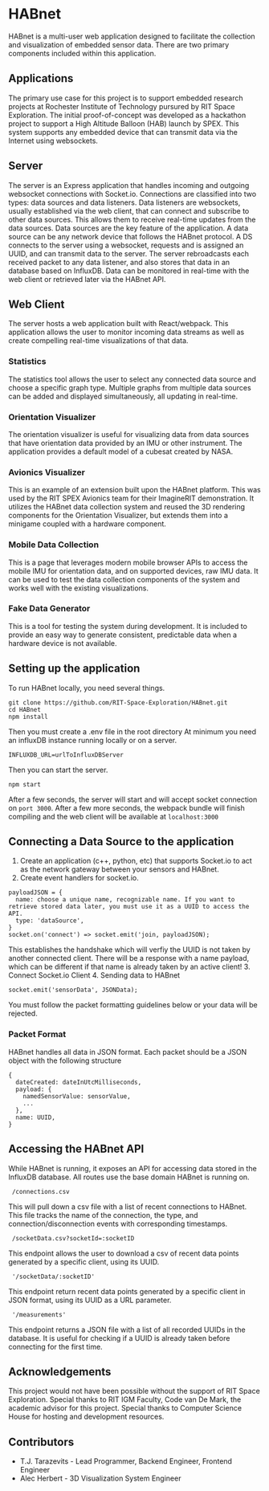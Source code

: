 # HABnet

HABnet is a multi-user web application designed to facilitate  the collection and visualization of embedded sensor data. There are two primary components included within this application.

## Applications
The primary use case for this project is to support embedded research projects at Rochester Institute of Technology pursured by RIT Space Exploration. The initial proof-of-concept was developed as a hackathon project to support a High Altitude Balloon (HAB) launch by SPEX. This system supports any embedded device that can transmit data via the Internet using websockets.

## Server
The server is an Express application that handles incoming and outgoing websocket connections with Socket.io. Connections are classified into two types: data sources and data listeners. Data listeners are websockets, usually established via the web client, that can connect and subscribe to other data sources. This allows them to receive real-time updates from the data sources. Data sources are the key feature of the application. A data source can be any network device that follows the HABnet protocol. A DS connects to the server using a websocket, requests and is assigned an UUID, and can transmit data to the server. The server rebroadcasts each received packet to any data listener, and also stores that data in an database based on InfluxDB. Data can be monitored in real-time with the web client or retrieved later via the HABnet API.


## Web Client
The server hosts a web application built with React/webpack. This application allows the user to monitor incoming data streams as well as create compelling real-time visualizations of that data.

### Statistics
The statistics tool allows the user to select any connected data source and choose a specific graph type. Multiple graphs from multiple data sources can be added and displayed simultaneously, all updating in real-time.

### Orientation Visualizer
The orientation visualizer is useful for visualizing data from data sources that have orientation data provided by an IMU or other instrument. The application provides a default model of a cubesat created by NASA.

### Avionics Visualizer
This is an example of an extension built upon the HABnet platform. This was used by the RIT SPEX Avionics team for their ImagineRIT demonstration. It utilizes the HABnet data collection system and reused the 3D rendering components for the Orientation Visualizer, but extends them into a minigame coupled with a hardware component.

### Mobile Data Collection
This is a page that leverages modern mobile browser APIs to access the mobile IMU for orientation data, and on supported devices, raw IMU data. It can be used to test the data collection components of the system and works well with the existing visualizations.

### Fake Data Generator
This is a tool for testing the system during development. It is included to provide an easy way to generate consistent, predictable data when a hardware device is not available.

## Setting up the application
To run HABnet locally, you need several things.  
```
git clone https://github.com/RIT-Space-Exploration/HABnet.git  
cd HABnet
npm install
```
Then you must create a .env file in the root directory
At minimum you need an influxDB instance running locally or on a server.
```
INFLUXDB_URL=urlToInfluxDBServer
```
Then you can start the server.  
```
npm start
```
After a few seconds, the server will start and will accept socket connection on `port 3000`. After a few more seconds, the webpack bundle will finish compiling and the web client will be available at `localhost:3000`

## Connecting a Data Source to the application
1. Create an application (c++, python, etc) that supports Socket.io to act as the network gateway between your sensors and HABnet.
2. Create event handlers for socket.io.  
```
payloadJSON = {
  name: choose a unique name, recognizable name. If you want to retrieve stored data later, you must use it as a UUID to access the API.
  type: 'dataSource',
}
socket.on('connect') => socket.emit('join, payloadJSON);
```
This establishes the handshake which will verfiy the UUID is not taken by another connected client. There will be a response with a name payload, which can be different if that name is already taken by an active client!
3. Connect Socket.io Client
4. Sending data to HABnet
```
socket.emit('sensorData', JSONData);
```
You must follow the packet formatting guidelines below or your data will be rejected.

### Packet Format
HABnet handles all data in JSON format. Each packet should be a JSON object with the following structure
```
{
  dateCreated: dateInUtcMilliseconds,
  payload: {
    namedSensorValue: sensorValue,
    ...
  },
  name: UUID,
}
```

## Accessing the HABnet API
While HABnet is running, it exposes an API for accessing data stored in the InfluxDB database. All routes use the base domain HABnet is running on.
```
 /connections.csv
```
This will pull down a csv file with a list of recent connections to HABnet. This file tracks the name of the connection, the type, and connection/disconnection events with corresponding timestamps.

```  
 /socketData.csv?socketId=:socketID
```
This endpoint allows the user to download a csv of recent data points generated by a specific client, using its UUID.

```
 '/socketData/:socketID'
```
This endpoint return recent data points generated by a specific client in JSON format, using its UUID as a URL parameter.

```
 '/measurements'
```
This endpoint returns a JSON file with a list of all recorded UUIDs in the database. It is useful for checking if a UUID is already taken before connecting for the first time.

## Acknowledgements
This project would not have been possible without the support of RIT Space Exploration.
Special thanks to RIT IGM Faculty, Code van De Mark, the academic advisor for this project.
Special thanks to Computer Science House for hosting and development resources.


## Contributors 
* T.J. Tarazevits - Lead Programmer, Backend Engineer, Frontend Engineer
* Alec Herbert - 3D Visualization System Engineer



